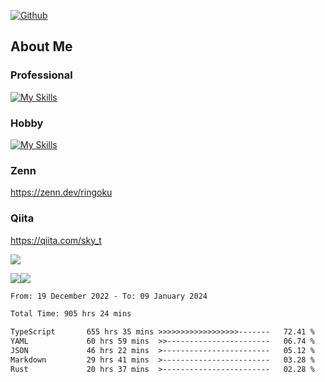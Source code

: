 [![Github](https://img.shields.io/github/followers/skyt-a?label=Follow&style=social)](https://github.com/skyt-a)

## About Me
### Professional
[![My Skills](https://skillicons.dev/icons?i=react,ts,js,nodejs,java,graphql,firebase,githubactions&theme=light)](https://skillicons.dev)
### Hobby
[![My Skills](https://skillicons.dev/icons?i=unity,rust,py&theme=light)](https://skillicons.dev)

### Zenn
https://zenn.dev/ringoku
### Qiita
https://qiita.com/sky_t


![](https://github-profile-summary-cards.vercel.app/api/cards/profile-details?username=skyt-a&theme=default)

![](https://github-profile-summary-cards.vercel.app/api/cards/repos-per-language?username=skyt-a&theme=default)![](https://github-profile-summary-cards.vercel.app/api/cards/stats?username=RinGoku&theme=default)

<!--START_SECTION:waka-->

```txt
From: 19 December 2022 - To: 09 January 2024

Total Time: 905 hrs 24 mins

TypeScript       655 hrs 35 mins >>>>>>>>>>>>>>>>>>-------   72.41 %
YAML             60 hrs 59 mins  >>-----------------------   06.74 %
JSON             46 hrs 22 mins  >------------------------   05.12 %
Markdown         29 hrs 41 mins  >------------------------   03.28 %
Rust             20 hrs 37 mins  >------------------------   02.28 %
```

<!--END_SECTION:waka-->
